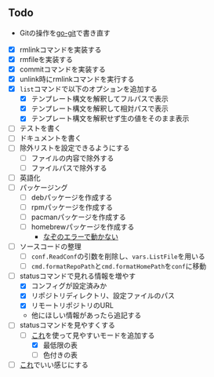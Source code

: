 ## Todo

- Gitの操作を[go-git](https://github.com/go-git/go-git)で書き直す
- [x] rmlinkコマンドを実装する
- [x] rmfileを実装する
- [x] commitコマンドを実装する
- [x] unlink時にrmlinkコマンドを実行する
- [x] `list`コマンドで以下のオプションを追加する
  - [x] テンプレート構文を解釈してフルパスで表示
  - [x] テンプレート構文を解釈して相対パスで表示
  - [x] テンプレート構文を解釈せず生の値をそのまま表示
- [ ] テストを書く
- [ ] ドキュメントを書く
- [ ] 除外リストを設定できるようにする
  - [ ] ファイルの内容で除外する
  - [ ] ファイルパスで除外する 
- [ ] 英語化
- [ ] パッケージング  
  - [ ] debパッケージを作成する 
  - [ ] rpmパッケージを作成する
  - [ ] pacmanパッケージを作成する
  - [ ] homebrewパッケージを作成する
    - [なぞのエラーで動かない](https://twitter.com/Hayao0819/status/1627668181992222721)
- [ ] ソースコードの整理
  - [ ] `conf.ReadConf`の引数を削除し、`vars.ListFile`を用いる
  - [ ] `cmd.formatRepoPath`と`cmd.formatHomePath`を`conf`に移動
- [ ] statusコマンドで見れる情報を増やす
  - [x] コンフィグが設定済みか
  - [x] リポジトリディレクトリ、設定ファイルのパス
  - [x] リモートリポジトリのURL
  - 他にほしい情報があったら追記する
- [ ] statusコマンドを見やすくする
  - [ ] [これ](https://github.com/jedib0t/go-pretty)を使って見やすいモードを追加する
    - [x] 最低限の表
    - [ ] 色付きの表
- [ ] [これ](https://qiita.com/tkit/items/3cdeafcde2bd98612428)でいい感じにする
